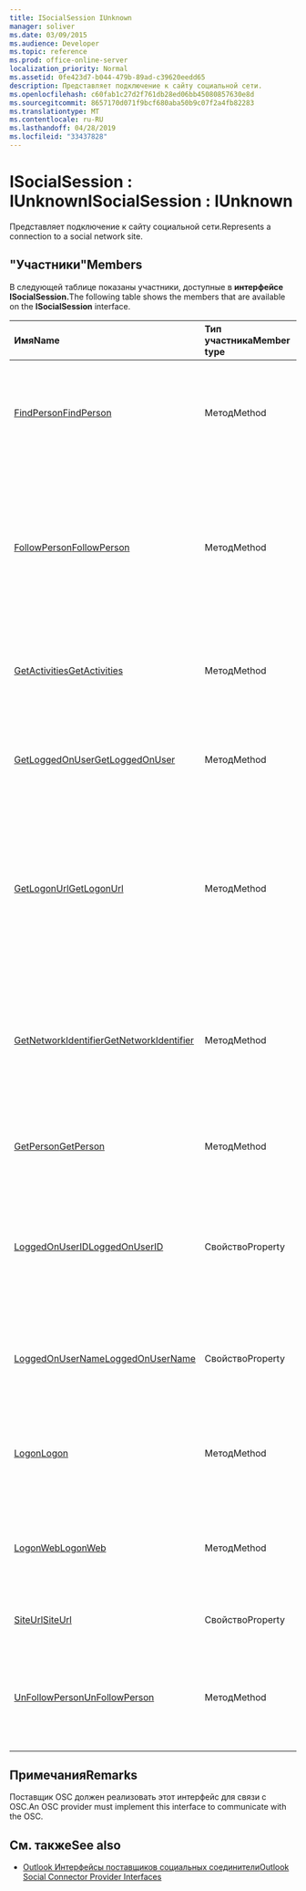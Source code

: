```yaml
---
title: ISocialSession IUnknown
manager: soliver
ms.date: 03/09/2015
ms.audience: Developer
ms.topic: reference
ms.prod: office-online-server
localization_priority: Normal
ms.assetid: 0fe423d7-b044-479b-89ad-c39620eedd65
description: Представляет подключение к сайту социальной сети.
ms.openlocfilehash: c60fab1c27d2f761db28ed06bb45080857630e8d
ms.sourcegitcommit: 8657170d071f9bcf680aba50b9c07f2a4fb82283
ms.translationtype: MT
ms.contentlocale: ru-RU
ms.lasthandoff: 04/28/2019
ms.locfileid: "33437828"
---
```

# <a name="isocialsession--iunknown"></a><span data-ttu-id="51d57-103">ISocialSession : IUnknown</span><span class="sxs-lookup"><span data-stu-id="51d57-103">ISocialSession : IUnknown</span></span>

<span data-ttu-id="51d57-104">Представляет подключение к сайту социальной сети.</span><span class="sxs-lookup"><span data-stu-id="51d57-104">Represents a connection to a social network site.</span></span>
  
## <a name="members"></a><span data-ttu-id="51d57-105">"Участники"</span><span class="sxs-lookup"><span data-stu-id="51d57-105">Members</span></span>

<span data-ttu-id="51d57-106">В следующей таблице показаны участники, доступные в **интерфейсе ISocialSession.**</span><span class="sxs-lookup"><span data-stu-id="51d57-106">The following table shows the members that are available on the **ISocialSession** interface.</span></span> 
  
|<span data-ttu-id="51d57-107">**Имя**</span><span class="sxs-lookup"><span data-stu-id="51d57-107">**Name**</span></span>|<span data-ttu-id="51d57-108">**Тип участника**</span><span class="sxs-lookup"><span data-stu-id="51d57-108">**Member type**</span></span>|<span data-ttu-id="51d57-109">**Описание**</span><span class="sxs-lookup"><span data-stu-id="51d57-109">**Description**</span></span>|
|:-----|:-----|:-----|
|[<span data-ttu-id="51d57-110">FindPerson</span><span class="sxs-lookup"><span data-stu-id="51d57-110">FindPerson</span></span>](isocialsession-findperson.md) <br/> |<span data-ttu-id="51d57-111">Метод</span><span class="sxs-lookup"><span data-stu-id="51d57-111">Method</span></span>  <br/> |<span data-ttu-id="51d57-112">Получает строку, представляюную одного или несколько лиц, которые соответствуют _параметру userID._</span><span class="sxs-lookup"><span data-stu-id="51d57-112">Gets a string that represents one or more persons who match the  _userID_ parameter.</span></span>  <br/> |
|[<span data-ttu-id="51d57-113">FollowPerson</span><span class="sxs-lookup"><span data-stu-id="51d57-113">FollowPerson</span></span>](isocialsession-followperson.md) <br/> |<span data-ttu-id="51d57-114">Метод</span><span class="sxs-lookup"><span data-stu-id="51d57-114">Method</span></span>  <br/> |<span data-ttu-id="51d57-115">Добавляет пользователя, идентифицированного  _параметром emailAddress_ как друга для зарегистрированного пользователя в социальной сети.</span><span class="sxs-lookup"><span data-stu-id="51d57-115">Adds the person identified by the  _emailAddress_ parameter as a friend for the logged-on user on the social network.</span></span>  <br/> |
|[<span data-ttu-id="51d57-116">GetActivities</span><span class="sxs-lookup"><span data-stu-id="51d57-116">GetActivities</span></span>](isocialsession-getactivities.md) <br/> |<span data-ttu-id="51d57-117">Метод</span><span class="sxs-lookup"><span data-stu-id="51d57-117">Method</span></span>  <br/> |<span data-ttu-id="51d57-118">Этот метод был обескулен в Outlook social Connector (OSC) 1.1.</span><span class="sxs-lookup"><span data-stu-id="51d57-118">This method has been deprecated in Outlook Social Connector (OSC) 1.1.</span></span>  <br/> |
|[<span data-ttu-id="51d57-119">GetLoggedOnUser</span><span class="sxs-lookup"><span data-stu-id="51d57-119">GetLoggedOnUser</span></span>](isocialsession-getloggedonuser.md) <br/> |<span data-ttu-id="51d57-120">Метод</span><span class="sxs-lookup"><span data-stu-id="51d57-120">Method</span></span>  <br/> |<span data-ttu-id="51d57-121">Получает интерфейс [ISocialProfile,](isocialprofileisocialperson.md) который представляет зарегистрированного пользователя.</span><span class="sxs-lookup"><span data-stu-id="51d57-121">Gets an [ISocialProfile](isocialprofileisocialperson.md) interface that represents the logged-on user.</span></span>  <br/> |
|[<span data-ttu-id="51d57-122">GetLogonUrl</span><span class="sxs-lookup"><span data-stu-id="51d57-122">GetLogonUrl</span></span>](isocialsession-getlogonurl.md) <br/> |<span data-ttu-id="51d57-123">Метод</span><span class="sxs-lookup"><span data-stu-id="51d57-123">Method</span></span>  <br/> |<span data-ttu-id="51d57-124">Получает строку, представляюную URL-адрес, используемый для представления пользователю формы на основе браузера во время веб-проверки подлинности.</span><span class="sxs-lookup"><span data-stu-id="51d57-124">Gets a string that represents a URL that is used for presenting a browser-based form to the user during web authentication.</span></span>  <br/> |
|[<span data-ttu-id="51d57-125">GetNetworkIdentifier</span><span class="sxs-lookup"><span data-stu-id="51d57-125">GetNetworkIdentifier</span></span>](isocialsession-getnetworkidentifier.md) <br/> |<span data-ttu-id="51d57-126">Метод</span><span class="sxs-lookup"><span data-stu-id="51d57-126">Method</span></span>  <br/> |<span data-ttu-id="51d57-127">Получает строку, представляюную уникальный идентификатор социальной сети для данного подключения к социальной сети.</span><span class="sxs-lookup"><span data-stu-id="51d57-127">Gets a string that represents a unique social network identifier for a given social network connection.</span></span>  <br/> |
|[<span data-ttu-id="51d57-128">GetPerson</span><span class="sxs-lookup"><span data-stu-id="51d57-128">GetPerson</span></span>](isocialsession-getperson.md) <br/> |<span data-ttu-id="51d57-129">Метод</span><span class="sxs-lookup"><span data-stu-id="51d57-129">Method</span></span>  <br/> |<span data-ttu-id="51d57-130">Получает интерфейс [ISocialPerson](isocialpersoniunknown.md) на основе _параметра userID._</span><span class="sxs-lookup"><span data-stu-id="51d57-130">Gets an [ISocialPerson](isocialpersoniunknown.md) interface based on the  _userID_ parameter.</span></span>  <br/> |
|[<span data-ttu-id="51d57-131">LoggedOnUserID</span><span class="sxs-lookup"><span data-stu-id="51d57-131">LoggedOnUserID</span></span>](isocialsession-loggedonuserid.md) <br/> |<span data-ttu-id="51d57-132">Свойство</span><span class="sxs-lookup"><span data-stu-id="51d57-132">Property</span></span>  <br/> |<span data-ttu-id="51d57-133">Возвращает строку, представляюную ID пользователя социальной сети пользователя, который в настоящее время зарегистрирован.</span><span class="sxs-lookup"><span data-stu-id="51d57-133">Returns a string that represents the social network user ID of the user who is currently logged on.</span></span>  <br/> |
|[<span data-ttu-id="51d57-134">LoggedOnUserName</span><span class="sxs-lookup"><span data-stu-id="51d57-134">LoggedOnUserName</span></span>](isocialsession-loggedonusername.md) <br/> |<span data-ttu-id="51d57-135">Свойство</span><span class="sxs-lookup"><span data-stu-id="51d57-135">Property</span></span>  <br/> |<span data-ttu-id="51d57-136">Возвращает строку, представляюную имя пользователя, используемую при входе в систему.</span><span class="sxs-lookup"><span data-stu-id="51d57-136">Returns a string that represents the user name that is used when logging on.</span></span>  <br/> |
|[<span data-ttu-id="51d57-137">Logon</span><span class="sxs-lookup"><span data-stu-id="51d57-137">Logon</span></span>](isocialsession-logon.md) <br/> |<span data-ttu-id="51d57-138">Метод</span><span class="sxs-lookup"><span data-stu-id="51d57-138">Method</span></span>  <br/> |<span data-ttu-id="51d57-139">Войдите на сайт социальной сети с помощью указанного имени пользователя и пароля.</span><span class="sxs-lookup"><span data-stu-id="51d57-139">Logs on to the social network site by using the specified user name and password.</span></span>  <br/> |
|[<span data-ttu-id="51d57-140">LogonWeb</span><span class="sxs-lookup"><span data-stu-id="51d57-140">LogonWeb</span></span>](isocialsession-logonweb.md) <br/> |<span data-ttu-id="51d57-141">Метод</span><span class="sxs-lookup"><span data-stu-id="51d57-141">Method</span></span>  <br/> |<span data-ttu-id="51d57-142">Войдите на сайт социальной сети с помощью проверки подлинности на основе форм.</span><span class="sxs-lookup"><span data-stu-id="51d57-142">Logs on to the social network site by using forms-based authentication.</span></span>  <br/> |
|[<span data-ttu-id="51d57-143">SiteUrl</span><span class="sxs-lookup"><span data-stu-id="51d57-143">SiteUrl</span></span>](isocialsession-siteurl.md) <br/> |<span data-ttu-id="51d57-144">Свойство</span><span class="sxs-lookup"><span data-stu-id="51d57-144">Property</span></span>  <br/> |<span data-ttu-id="51d57-145">Задает URL-адрес сайта социальной сети.</span><span class="sxs-lookup"><span data-stu-id="51d57-145">Sets the social network site URL.</span></span>  <br/> |
|[<span data-ttu-id="51d57-146">UnFollowPerson</span><span class="sxs-lookup"><span data-stu-id="51d57-146">UnFollowPerson</span></span>](isocialsession-unfollowperson.md) <br/> |<span data-ttu-id="51d57-147">Метод</span><span class="sxs-lookup"><span data-stu-id="51d57-147">Method</span></span>  <br/> |<span data-ttu-id="51d57-148">Удаляет пользователя, идентифицированного  _параметром userID_ в качестве друга в социальной сети.</span><span class="sxs-lookup"><span data-stu-id="51d57-148">Removes the person identified by the  _userID_ parameter as a friend on the social network.</span></span>  <br/> |
   
## <a name="remarks"></a><span data-ttu-id="51d57-149">Примечания</span><span class="sxs-lookup"><span data-stu-id="51d57-149">Remarks</span></span>

<span data-ttu-id="51d57-150">Поставщик OSC должен реализовать этот интерфейс для связи с OSC.</span><span class="sxs-lookup"><span data-stu-id="51d57-150">An OSC provider must implement this interface to communicate with the OSC.</span></span>
  
## <a name="see-also"></a><span data-ttu-id="51d57-151">См. также</span><span class="sxs-lookup"><span data-stu-id="51d57-151">See also</span></span>

- [<span data-ttu-id="51d57-152">Outlook Интерфейсы поставщиков социальных соединители</span><span class="sxs-lookup"><span data-stu-id="51d57-152">Outlook Social Connector Provider Interfaces</span></span>](outlook-social-connector-provider-interfaces.md)

